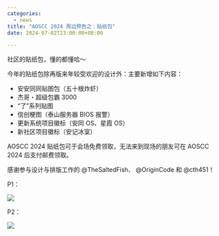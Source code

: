 ```yaml
---
categories:
  - news
title: "AOSCC 2024 周边预告之：贴纸包"
date: 2024-07-02T23:00:00+08:00

---
```


社区的贴纸包，懂的都懂哈～

今年的贴纸包除再版来年较受欢迎的设计外：主要新增如下内容：

- 安安同同贴图包（五十根炸虾）
- 杰哥・超级包霸 3000
- “了”系列贴图
- 信创梗图（泰山服务器 BIOS 报警）
- 更新系统项目徽标（安同 OS、星霞 OS）
- 新社区项目徽标（安记冰室）

AOSCC 2024 贴纸包可于会场免费领取，无法来到现场的朋友可在 AOSCC 2024 后支付邮费领取。

感谢参与设计与排版工作的 @TheSaltedFish、 @OriginCode 和 @cth451！

P1：

![](/assets/news/stickers-1.png)

P2：

![](/assets/news/stickers-2.png)
